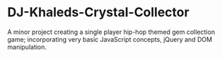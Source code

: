 # DJ-Khaleds-Crystal-Collector

A minor project creating a single player hip-hop themed gem collection game; incorporating very basic JavaScript concepts, jQuery and DOM manipulation.

